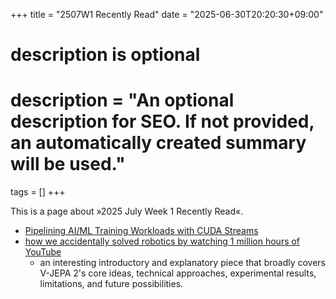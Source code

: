 +++
title = "2507W1 Recently Read"
date = "2025-06-30T20:20:30+09:00"

#
# description is optional
#
# description = "An optional description for SEO. If not provided, an automatically created summary will be used."

tags = []
+++

This is a page about »2025 July Week 1 Recently Read«.

- [Pipelining AI/ML Training Workloads with CUDA Streams](https://towardsdatascience.com/pipelining-ai-ml-training-workloads-with-cuda-streams/)
- [how we accidentally solved robotics by watching 1 million hours of YouTube](https://ksagar.bearblog.dev/vjepa/)
    - an interesting introductory and explanatory piece that broadly covers V-JEPA 2's core ideas, technical approaches, experimental results, limitations, and future possibilities.
